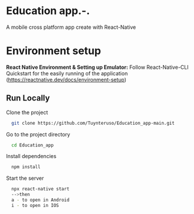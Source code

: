 # Education app.-. 

A mobile cross platform app create with React-Native


# Environment setup

**React Native Environment & Setting up Emulator:** Follow React-Native-CLI Quickstart for the easily running of the application (https://reactnative.dev/docs/environment-setup)


## Run Locally

Clone the project

```bash
  git clone https://github.com/Tuynteruso/Education_app-main.git
```

Go to the project directory

```bash
  cd Education_app
```

Install dependencies

```bash
  npm install
```

Start the server

```bash
  npx react-native start
  -->then
  a - to open in Android
  i - to open in IOS
```

